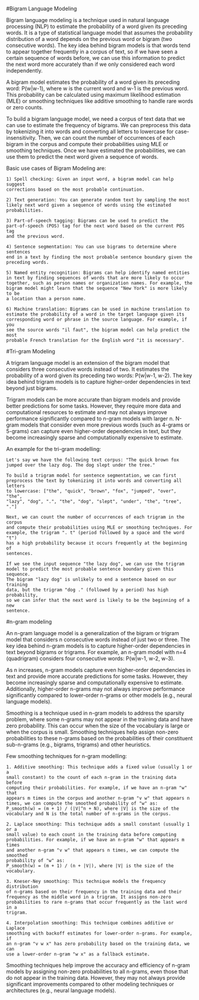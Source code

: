 #Bigram Language Modeling

Bigram language modeling is a technique used in natural language 
processing (NLP) to estimate the probability of a word given its preceding 
words. It is a type of statistical language model that assumes the 
probability distribution of a word depends on the previous word or bigram 
(two consecutive words). The key idea behind bigram models is that words 
tend to appear together frequently in a corpus of text, so if we have seen 
a certain sequence of words before, we can use this information to predict 
the next word more accurately than if we only considered each word 
independently.

A bigram model estimates the probability of a word given its preceding 
word: P(w|w-1), where w is the current word and w-1 is the previous word. 
This probability can be calculated using maximum likelihood estimation 
(MLE) or smoothing techniques like additive smoothing to handle rare words 
or zero counts.

To build a bigram language model, we need a corpus of text data that we 
can use to estimate the frequency of bigrams. We can preprocess this data 
by tokenizing it into words and converting all letters to lowercase for 
case-insensitivity. Then, we can count the number of occurrences of each 
bigram in the corpus and compute their probabilities using MLE or 
smoothing techniques. Once we have estimated the probabilities, we can 
use them to predict the next word given a sequence of words.

Basic use cases of Bigram Modeling are:

    1) Spell checking: Given an input word, a bigram model can help suggest 
    corrections based on the most probable continuation.

    2) Text generation: You can generate random text by sampling the most 
    likely next word given a sequence of words using the estimated 
    probabilities.

    3) Part-of-speech tagging: Bigrams can be used to predict the 
    part-of-speech (POS) tag for the next word based on the current POS tag 
    and the previous word.

    4) Sentence segmentation: You can use bigrams to determine where sentences 
    end in a text by finding the most probable sentence boundary given the 
    preceding words.

    5) Named entity recognition: Bigrams can help identify named entities 
    in text by finding sequences of words that are more likely to occur 
    together, such as person names or organization names. For example, the 
    bigram model might learn that the sequence "New York" is more likely to be 
    a location than a person name.

    6) Machine translation: Bigrams can be used in machine translation to 
    estimate the probability of a word in the target language given its 
    corresponding word or phrase in the source language. For example, if you 
    see the source words "il faut", the bigram model can help predict the most 
    probable French translation for the English word "it is necessary".

#Tri-gram Modeling 

A trigram language model is an extension of the bigram model that 
considers three consecutive words instead of two. It estimates the 
probability of a word given its preceding two words: P(w|w-1, w-2). The 
key idea behind trigram models is to capture higher-order dependencies in 
text beyond just bigrams.

Trigram models can be more accurate than bigram models and provide better 
predictions for some tasks. However, they require more data and 
computational resources to estimate and may not always improve performance 
significantly compared to n-gram models with larger n. N-gram models that 
consider even more previous words (such as 4-grams or 5-grams) can capture 
even higher-order dependencies in text, but they become increasingly 
sparse and computationally expensive to estimate.

An example for the tri-gram modelling:

    Let's say we have the following text corpus: "The quick brown fox 
    jumped over the lazy dog. The dog slept under the tree."

    To build a trigram model for sentence segmentation, we can first 
    preprocess the text by tokenizing it into words and converting all letters 
    to lowercase: ["the", "quick", "brown", "fox", "jumped", "over", "the", 
    "lazy", "dog", ".", "the", "dog", "slept", "under", "the", "tree", "."]

    Next, we can count the number of occurrences of each trigram in the corpus 
    and compute their probabilities using MLE or smoothing techniques. For 
    example, the trigram ". t" (period followed by a space and the word "t") 
    has a high probability because it occurs frequently at the beginning of 
    sentences.

    If we see the input sequence "the lazy dog", we can use the trigram 
    model to predict the most probable sentence boundary given this sequence. 
    The bigram "lazy dog" is unlikely to end a sentence based on our training 
    data, but the trigram "dog ." (followed by a period) has high probability, 
    so we can infer that the next word is likely to be the beginning of a new 
    sentence.

#n-gram modeling

An n-gram language model is a generalization of the bigram or trigram 
model that considers n consecutive words instead of just two or three. The 
key idea behind n-gram models is to capture higher-order dependencies in 
text beyond bigrams or trigrams. For example, an n-gram model with n=4 
(quadrigram) considers four consecutive words: P(w|w-1, w-2, w-3).

As n increases, n-gram models capture even higher-order dependencies in 
text and provide more accurate predictions for some tasks. However, they 
become increasingly sparse and computationally expensive to estimate. 
Additionally, higher-order n-grams may not always improve performance 
significantly compared to lower-order n-grams or other models (e.g., 
neural language models).

Smoothing is a technique used in n-gram models to address the sparsity 
problem, where some n-grams may not appear in the training data and have 
zero probability. This can occur when the size of the vocabulary is large 
or when the corpus is small. Smoothing techniques help assign non-zero 
probabilities to these n-grams based on the probabilities of their 
constituent sub-n-grams (e.g., bigrams, trigrams) and other heuristics.

Few smoothing techniques for n-gram modelling:

    1. Additive smoothing: This technique adds a fixed value (usually 1 or a 
    small constant) to the count of each n-gram in the training data before 
    computing their probabilities. For example, if we have an n-gram "w" that 
    appears m times in the corpus and another n-gram "v w" that appears n 
    times, we can compute the smoothed probability of "w" as:
    P_smooth(w) = (m + 1) / (|V|^n + N), where |V| is the size of the 
    vocabulary and N is the total number of n-grams in the corpus.

    2. Laplace smoothing: This technique adds a small constant (usually 1 or a 
    small value) to each count in the training data before computing 
    probabilities. For example, if we have an n-gram "w" that appears m times 
    and another n-gram "v w" that appears n times, we can compute the smoothed 
    probability of "w" as:
    P_smooth(w) = (m + 1) / (n + |V|), where |V| is the size of the 
    vocabulary.

    3. Kneser-Ney smoothing: This technique models the frequency distribution 
    of n-grams based on their frequency in the training data and their 
    frequency as the middle word in a trigram. It assigns non-zero 
    probabilities to rare n-grams that occur frequently as the last word in a 
    trigram.

    4. Interpolation smoothing: This technique combines additive or Laplace 
    smoothing with backoff estimates for lower-order n-grams. For example, if 
    an n-gram "v w x" has zero probability based on the training data, we can 
    use a lower-order n-gram "w x" as a fallback estimate.

Smoothing techniques help improve the accuracy and efficiency of n-gram 
models by assigning non-zero probabilities to all n-grams, even those that 
do not appear in the training data. However, they may not always provide 
significant improvements compared to other modeling techniques or 
architectures (e.g., neural language models).




